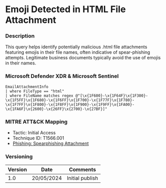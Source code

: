 # Emoji Detected in HTML File Attachment

### Description

This query helps identify potentially malicious .html file attachments featuring emojis in their file names, often indicative of spear-phishing attempts. Legitimate business documents typically avoid the use of emojis in their names.

### Microsoft Defender XDR & Microsoft Sentinel
```
EmailAttachmentInfo
| where FileType == "html"
| where FileName matches regex @"[\x{1F600}-\x{1F64F}\x{1F300}-\x{1F5FF}\x{1F680}-\x{1F6FF}\x{1F700}-\x{1F77F}\x{1F780}-\x{1F7FF}\x{1F800}-\x{1F8FF}\x{1F900}-\x{1F9FF}\x{1FA00}-\x{1FA6F}\x{2600}-\x{26FF}\x{2700}-\x{27BF}]"
```

### MITRE ATT&CK Mapping
- Tactic: Initial Access
- Technique ID: T1566.001
- [Phishing: Spearphishing Attachment](https://attack.mitre.org/techniques/T1566/001/)

### Versioning
| Version       | Date          | Comments                               |
| ------------- |---------------| ---------------------------------------|
| 1.0           | 20/05/2024    | Initial publish                        |